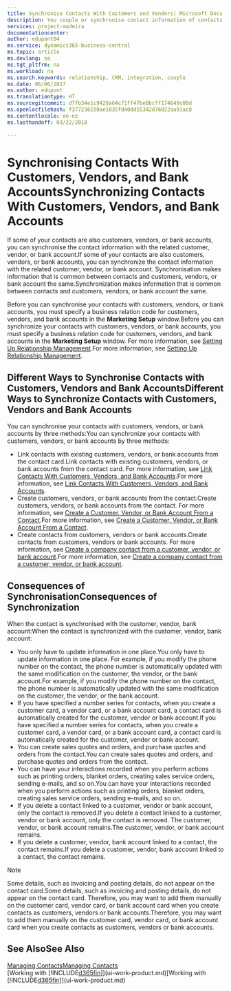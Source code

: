 ```yaml
---
title: Synchronise Contacts With Customers and Vendors| Microsoft Docs
description: You couple or synchronise contact information of contacts who are also customers, vendors, or bank accounts, so you only update information in one place.
services: project-madeira
documentationcenter: 
author: edupont04
ms.service: dynamics365-business-central
ms.topic: article
ms.devlang: na
ms.tgt_pltfrm: na
ms.workload: na
ms.search.keywords: relationship, CRM, integration, couple
ms.date: 06/06/2017
ms.author: edupont
ms.translationtype: HT
ms.sourcegitcommit: d7fb34e1c9428a64c71ff47be8bcff174649c00d
ms.openlocfilehash: f377236158ae1035fd40dd15342d76822aa91ac8
ms.contentlocale: en-nz
ms.lasthandoff: 03/22/2018

---
```

# <a name="synchronizing-contacts-with-customers-vendors-and-bank-accounts"></a><span data-ttu-id="63a03-103">Synchronising Contacts With Customers, Vendors, and Bank Accounts</span><span class="sxs-lookup"><span data-stu-id="63a03-103">Synchronizing Contacts With Customers, Vendors, and Bank Accounts</span></span>
<span data-ttu-id="63a03-104">If some of your contacts are also customers, vendors, or bank accounts, you can synchronise the contact information with the related customer, vendor, or bank account.</span><span class="sxs-lookup"><span data-stu-id="63a03-104">If some of your contacts are also customers, vendors, or bank accounts, you can synchronize the contact information with the related customer, vendor, or bank account.</span></span> <span data-ttu-id="63a03-105">Synchronisation makes information that is common between contacts and customers, vendors, or bank account the same.</span><span class="sxs-lookup"><span data-stu-id="63a03-105">Synchronization makes information that is common between contacts and customers, vendors, or bank account the same.</span></span>  

<span data-ttu-id="63a03-106">Before you can synchronise your contacts with customers, vendors, or bank accounts, you must specify a business relation code for customers, vendors, and bank accounts in the **Marketing Setup** window.</span><span class="sxs-lookup"><span data-stu-id="63a03-106">Before you can synchronize your contacts with customers, vendors, or bank accounts, you must specify a business relation code for customers, vendors, and bank accounts in the **Marketing Setup** window.</span></span> <span data-ttu-id="63a03-107">For more information, see [Setting Up Relationship Management](marketing-setup-marketing.md).</span><span class="sxs-lookup"><span data-stu-id="63a03-107">For more information, see [Setting Up Relationship Management](marketing-setup-marketing.md).</span></span>

## <a name="different-ways-to-synchronize-contacts-with-customers-vendors-and-bank-accounts"></a><span data-ttu-id="63a03-108">Different Ways to Synchronise Contacts with Customers, Vendors and Bank Accounts</span><span class="sxs-lookup"><span data-stu-id="63a03-108">Different Ways to Synchronize Contacts with Customers, Vendors and Bank Accounts</span></span>
<span data-ttu-id="63a03-109">You can synchronise your contacts with customers, vendors, or bank accounts by three methods:</span><span class="sxs-lookup"><span data-stu-id="63a03-109">You can synchronize your contacts with customers, vendors, or bank accounts by three methods:</span></span>

* <span data-ttu-id="63a03-110">Link contacts with existing customers, vendors, or bank accounts from the contact card.</span><span class="sxs-lookup"><span data-stu-id="63a03-110">Link contacts with existing customers, vendors, or bank accounts from the contact card.</span></span> <span data-ttu-id="63a03-111">For more information, see [Link Contacts With Customers, Vendors, and Bank Accounts](marketing-how-link-contact.md).</span><span class="sxs-lookup"><span data-stu-id="63a03-111">For more information, see [Link Contacts With Customers, Vendors, and Bank Accounts](marketing-how-link-contact.md).</span></span>
* <span data-ttu-id="63a03-112">Create customers, vendors, or bank accounts from the contact.</span><span class="sxs-lookup"><span data-stu-id="63a03-112">Create customers, vendors, or bank accounts from the contact.</span></span> <span data-ttu-id="63a03-113">For more information, see [Create a Customer, Vendor, or Bank Account From a Contact](marketing-how-create-contacts-new-customers-vendors-bank-accounts.md).</span><span class="sxs-lookup"><span data-stu-id="63a03-113">For more information, see [Create a Customer, Vendor, or Bank Account From a Contact](marketing-how-create-contacts-new-customers-vendors-bank-accounts.md).</span></span>
* <span data-ttu-id="63a03-114">Create contacts from customers, vendors or bank accounts.</span><span class="sxs-lookup"><span data-stu-id="63a03-114">Create contacts from customers, vendors or bank accounts.</span></span> <span data-ttu-id="63a03-115">For more information, see [Create a company contact from a customer, vendor, or bank account](marketing-how-create-contact-companies.md).</span><span class="sxs-lookup"><span data-stu-id="63a03-115">For more information, see [Create a company contact from a customer, vendor, or bank account](marketing-how-create-contact-companies.md).</span></span>

## <a name="consequences-of-synchronization"></a><span data-ttu-id="63a03-116">Consequences of Synchronisation</span><span class="sxs-lookup"><span data-stu-id="63a03-116">Consequences of Synchronization</span></span>
<span data-ttu-id="63a03-117">When the contact is synchronised with the customer, vendor, bank account:</span><span class="sxs-lookup"><span data-stu-id="63a03-117">When the contact is synchronized with the customer, vendor, bank account:</span></span>

* <span data-ttu-id="63a03-118">You only have to update information in one place.</span><span class="sxs-lookup"><span data-stu-id="63a03-118">You only have to update information in one place.</span></span> <span data-ttu-id="63a03-119">For example, if you modify the phone number on the contact, the phone number is automatically updated with the same modification on the customer, the vendor, or the bank account.</span><span class="sxs-lookup"><span data-stu-id="63a03-119">For example, if you modify the phone number on the contact, the phone number is automatically updated with the same modification on the customer, the vendor, or the bank account.</span></span>
* <span data-ttu-id="63a03-120">If you have specified a number series for contacts, when you create a customer card, a vendor card, or a bank account card, a contact card is automatically created for the customer, vendor or bank account.</span><span class="sxs-lookup"><span data-stu-id="63a03-120">If you have specified a number series for contacts, when you create a customer card, a vendor card, or a bank account card, a contact card is automatically created for the customer, vendor or bank account.</span></span>
* <span data-ttu-id="63a03-121">You can create sales quotes and orders, and purchase quotes and orders from the contact.</span><span class="sxs-lookup"><span data-stu-id="63a03-121">You can create sales quotes and orders, and purchase quotes and orders from the contact.</span></span>
* <span data-ttu-id="63a03-122">You can have your interactions recorded when you perform actions such as printing orders, blanket orders, creating sales service orders, sending e-mails, and so on.</span><span class="sxs-lookup"><span data-stu-id="63a03-122">You can have your interactions recorded when you perform actions such as printing orders, blanket orders, creating sales service orders, sending e-mails, and so on.</span></span>
* <span data-ttu-id="63a03-123">If you delete a contact linked to a customer, vendor or bank account, only the contact is removed.</span><span class="sxs-lookup"><span data-stu-id="63a03-123">If you delete a contact linked to a customer, vendor or bank account, only the contact is removed.</span></span> <span data-ttu-id="63a03-124">The customer, vendor, or bank account remains.</span><span class="sxs-lookup"><span data-stu-id="63a03-124">The customer, vendor, or bank account remains.</span></span>
* <span data-ttu-id="63a03-125">If you delete a customer, vendor, bank account linked to a contact, the contact remains.</span><span class="sxs-lookup"><span data-stu-id="63a03-125">If you delete a customer, vendor, bank account linked to a contact, the contact remains.</span></span>

> [!NOTE]  
>   <span data-ttu-id="63a03-126">Some details, such as invoicing and posting details, do not appear on the contact card.</span><span class="sxs-lookup"><span data-stu-id="63a03-126">Some details, such as invoicing and posting details, do not appear on the contact card.</span></span> <span data-ttu-id="63a03-127">Therefore, you may want to add them manually on the customer card, vendor card, or bank account card when you create contacts as customers, vendors or bank accounts.</span><span class="sxs-lookup"><span data-stu-id="63a03-127">Therefore, you may want to add them manually on the customer card, vendor card, or bank account card when you create contacts as customers, vendors or bank accounts.</span></span>

## <a name="see-also"></a><span data-ttu-id="63a03-128">See Also</span><span class="sxs-lookup"><span data-stu-id="63a03-128">See Also</span></span>
[<span data-ttu-id="63a03-129">Managing Contacts</span><span class="sxs-lookup"><span data-stu-id="63a03-129">Managing Contacts</span></span>](marketing-contacts.md)  
<span data-ttu-id="63a03-130">[Working with [!INCLUDE[d365fin](includes/d365fin_md.md)]](ui-work-product.md)</span><span class="sxs-lookup"><span data-stu-id="63a03-130">[Working with [!INCLUDE[d365fin](includes/d365fin_md.md)]](ui-work-product.md)</span></span>

